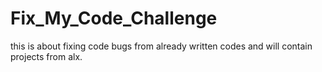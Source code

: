 # Fix_My_Code_Challenge
this is about fixing code bugs from already written codes and will contain projects from alx.
